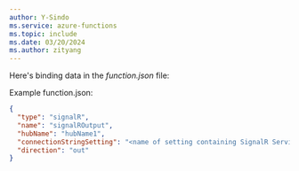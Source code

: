 ```yaml
---
author: Y-Sindo
ms.service: azure-functions
ms.topic: include
ms.date: 03/20/2024
ms.author: zityang
---
```


Here's binding data in the *function.json* file:

Example function.json:

```json
{
  "type": "signalR",
  "name": "signalROutput",
  "hubName": "hubName1",
  "connectionStringSetting": "<name of setting containing SignalR Service connection string>",
  "direction": "out"
}
```